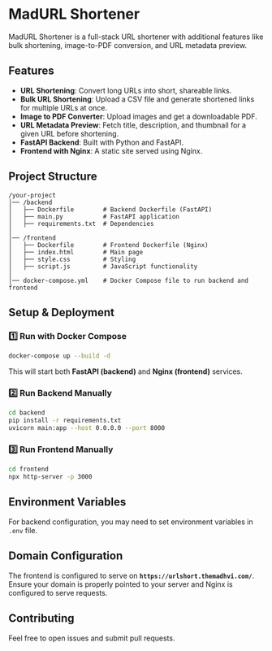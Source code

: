 # MadURL Shortener

MadURL Shortener is a full-stack URL shortener with additional features like bulk shortening, image-to-PDF conversion, and URL metadata preview.

## Features

- **URL Shortening**: Convert long URLs into short, shareable links.
- **Bulk URL Shortening**: Upload a CSV file and generate shortened links for multiple URLs at once.
- **Image to PDF Converter**: Upload images and get a downloadable PDF.
- **URL Metadata Preview**: Fetch title, description, and thumbnail for a given URL before shortening.
- **FastAPI Backend**: Built with Python and FastAPI.
- **Frontend with Nginx**: A static site served using Nginx.

## Project Structure

```
/your-project
│── /backend
│   ├── Dockerfile        # Backend Dockerfile (FastAPI)
│   ├── main.py           # FastAPI application
│   ├── requirements.txt  # Dependencies
│
│── /frontend
│   ├── Dockerfile        # Frontend Dockerfile (Nginx)
│   ├── index.html        # Main page
│   ├── style.css         # Styling
│   ├── script.js         # JavaScript functionality
│
│── docker-compose.yml    # Docker Compose file to run backend and frontend
```

## Setup & Deployment

### **1️⃣ Run with Docker Compose**
```sh
docker-compose up --build -d
```
This will start both **FastAPI (backend)** and **Nginx (frontend)** services.

### **2️⃣ Run Backend Manually**
```sh
cd backend
pip install -r requirements.txt
uvicorn main:app --host 0.0.0.0 --port 8000
```

### **3️⃣ Run Frontend Manually**
```sh
cd frontend
npx http-server -p 3000
```

## Environment Variables
For backend configuration, you may need to set environment variables in `.env` file.

## Domain Configuration
The frontend is configured to serve on **`https://urlshort.themadhvi.com/`**.
Ensure your domain is properly pointed to your server and Nginx is configured to serve requests.

## Contributing
Feel free to open issues and submit pull requests.

